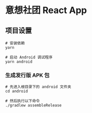# 意想社团 React App

## 项目设置
```
# 安装依赖
yarn

# 启动 Android 调试程序
yarn android
```

### 生成发行版 APK 包
```
# 先进入根目录下的 android 文件夹
cd android

# 然后执行以下命令
./gradlew assembleRelease
```
